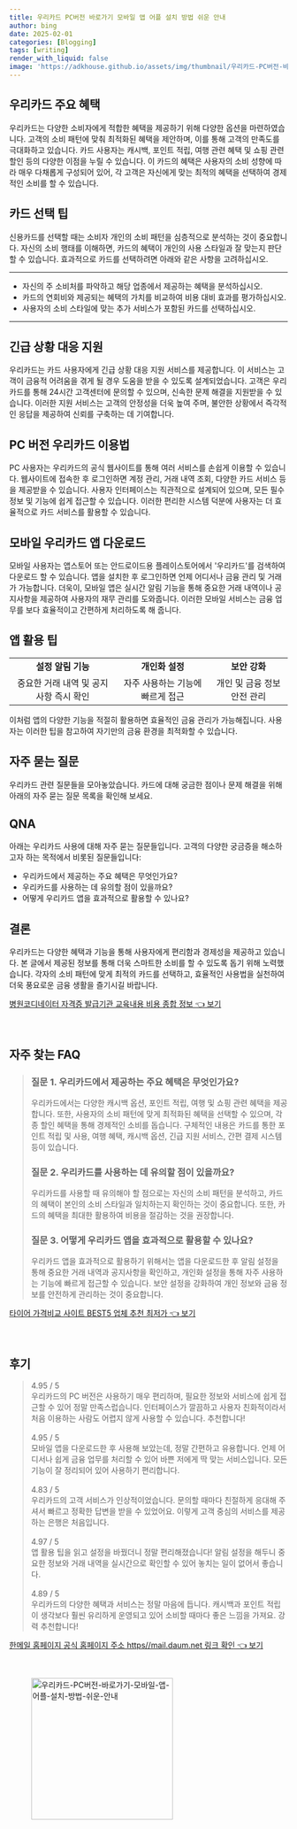 ```yaml
---
title: 우리카드 PC버전 바로가기 모바일 앱 어플 설치 방법 쉬운 안내
author: bing
date: 2025-02-01
categories: [Blogging]
tags: [writing]
render_with_liquid: false
image: 'https://adkhouse.github.io/assets/img/thumbnail/우리카드-PC버전-바로가기-모바일-앱-어플-설치-방법-쉬운-안내.webp'
---
```



<h2 id='우리카드 주요 혜택'>우리카드 주요 혜택</h2>

<p>우리카드는 다양한 소비자에게 적합한 혜택을 제공하기 위해 다양한 옵션을 마련하였습니다. 고객의 소비 패턴에 맞춰 최적화된 혜택을 제안하며, 이를 통해 고객의 만족도를 극대화하고 있습니다. 카드 사용자는 캐시백, 포인트 적립, 여행 관련 혜택 및 쇼핑 관련 할인 등의 다양한 이점을 누릴 수 있습니다. 이 카드의 혜택은 사용자의 소비 성향에 따라 매우 다채롭게 구성되어 있어, 각 고객은 자신에게 맞는 최적의 혜택을 선택하여 경제적인 소비를 할 수 있습니다.</p>

<h2 id='카드 선택 팁'>카드 선택 팁</h2>

<p>신용카드를 선택할 때는 소비자 개인의 소비 패턴을 심층적으로 분석하는 것이 중요합니다. 자신의 소비 행태를 이해하면, 카드의 혜택이 개인의 사용 스타일과 잘 맞는지 판단할 수 있습니다. 효과적으로 카드를 선택하려면 아래와 같은 사항을 고려하십시오.</p>

<hr />

<ul>
    <li>자신의 주 소비처를 파악하고 해당 업종에서 제공하는 혜택을 분석하십시오.</li>
    <li>카드의 연회비와 제공되는 혜택의 가치를 비교하여 비용 대비 효과를 평가하십시오.</li>
    <li>사용자의 소비 스타일에 맞는 추가 서비스가 포함된 카드를 선택하십시오.</li>
</ul>

<hr />

<h2 id='긴급 상황 대응 지원'>긴급 상황 대응 지원</h2>

<p>우리카드는 카드 사용자에게 긴급 상황 대응 지원 서비스를 제공합니다. 이 서비스는 고객이 금융적 어려움을 겪게 될 경우 도움을 받을 수 있도록 설계되었습니다. 고객은 우리카드를 통해 24시간 고객센터에 문의할 수 있으며, 신속한 문제 해결을 지원받을 수 있습니다. 이러한 지원 서비스는 고객의 안정성을 더욱 높여 주며, 불안한 상황에서 즉각적인 응답을 제공하여 신뢰를 구축하는 데 기여합니다.</p>

<h2 id='PC 버전 우리카드 이용법'>PC 버전 우리카드 이용법</h2>

<p>PC 사용자는 우리카드의 공식 웹사이트를 통해 여러 서비스를 손쉽게 이용할 수 있습니다. 웹사이트에 접속한 후 로그인하면 계정 관리, 거래 내역 조회, 다양한 카드 서비스 등을 제공받을 수 있습니다. 사용자 인터페이스는 직관적으로 설계되어 있으며, 모든 필수 정보 및 기능에 쉽게 접근할 수 있습니다. 이러한 편리한 시스템 덕분에 사용자는 더 효율적으로 카드 서비스를 활용할 수 있습니다.</p>

<h2 id='모바일 우리카드 앱 다운로드'>모바일 우리카드 앱 다운로드</h2>

<p>모바일 사용자는 앱스토어 또는 안드로이드용 플레이스토어에서 '우리카드'를 검색하여 다운로드 할 수 있습니다. 앱을 설치한 후 로그인하면 언제 어디서나 금융 관리 및 거래가 가능합니다. 더욱이, 모바일 앱은 실시간 알림 기능을 통해 중요한 거래 내역이나 공지사항을 제공하여 사용자의 재무 관리를 도와줍니다. 이러한 모바일 서비스는 금융 업무를 보다 효율적이고 간편하게 처리하도록 해 줍니다.</p>

<h2 id='앱 활용 팁'>앱 활용 팁</h2>

<table>
    <tr>
        <td style="text-align: center; height: 17px;"><b>설정 알림 기능</b></td>
        <td style="text-align: center; height: 17px;"><b>개인화 설정</b></td>
        <td style="text-align: center; height: 17px;"><b>보안 강화</b></td>
    </tr>
    <tr>
        <td style="text-align: center; height: 17px;">중요한 거래 내역 및 공지사항 즉시 확인</td>
        <td style="text-align: center; height: 17px;">자주 사용하는 기능에 빠르게 접근</td>
        <td style="text-align: center; height: 17px;">개인 및 금융 정보 안전 관리</td>
    </tr>
</table>

<p>이처럼 앱의 다양한 기능을 적절히 활용하면 효율적인 금융 관리가 가능해집니다. 사용자는 이러한 팁을 참고하여 자기만의 금융 환경을 최적화할 수 있습니다.</p>

<h2 id='자주 묻는 질문'>자주 묻는 질문</h2>

<p>우리카드 관련 질문들을 모아놓았습니다. 카드에 대해 궁금한 점이나 문제 해결을 위해 아래의 자주 묻는 질문 목록을 확인해 보세요.</p>

<h2 id='QNA'>QNA</h2>

<p>아래는 우리카드 사용에 대해 자주 묻는 질문들입니다. 고객의 다양한 궁금증을 해소하고자 하는 목적에서 비롯된 질문들입니다:</p>

<ul>
    <li>우리카드에서 제공하는 주요 혜택은 무엇인가요?</li>
    <li>우리카드를 사용하는 데 유의할 점이 있을까요?</li>
    <li>어떻게 우리카드 앱을 효과적으로 활용할 수 있나요?</li>
</ul>

<h2 id='결론'>결론</h2>

<p>우리카드는 다양한 혜택과 기능을 통해 사용자에게 편리함과 경제성을 제공하고 있습니다. 본 글에서 제공된 정보를 통해 더욱 스마트한 소비를 할 수 있도록 돕기 위해 노력했습니다. 각자의 소비 패턴에 맞게 최적의 카드를 선택하고, 효율적인 사용법을 실천하여 더욱 풍요로운 금융 생활을 즐기시길 바랍니다.</p>


<p><a class="click-button" title="병원코디네이터 자격증 발급기관 교육내용 비용 종합 정보" href="https://adkhouse.github.io/posts/%EB%B3%91%EC%9B%90%EC%BD%94%EB%94%94%EB%84%A4%EC%9D%B4%ED%84%B0-%EC%9E%90%EA%B2%A9%EC%A6%9D-%EB%B0%9C%EA%B8%89%EA%B8%B0%EA%B4%80-%EA%B5%90%EC%9C%A1%EB%82%B4%EC%9A%A9-%EB%B9%84%EC%9A%A9-%EC%A2%85%ED%95%A9-%EC%A0%95%EB%B3%B4/" rel="dofollow">병원코디네이터 자격증 발급기관 교육내용 비용 종합 정보 👈 보기</a></p><br>
<h2 id='자주_찾는_FAQ'>자주 찾는 FAQ</h2>
<div itemscope="" itemtype="https://schema.org/FAQPage"> 
<blockquote> 
<div itemscope="" itemprop="mainEntity" itemtype="https://schema.org/Question"> 
<h3 itemprop="name">질문 1. 우리카드에서 제공하는 주요 혜택은 무엇인가요?</h3> 
<div itemscope="" itemprop="acceptedAnswer" itemtype="https://schema.org/Answer"> 
<span itemprop="text"> 
<p>우리카드에서는 다양한 캐시백 옵션, 포인트 적립, 여행 및 쇼핑 관련 혜택을 제공합니다. 또한, 사용자의 소비 패턴에 맞게 최적화된 혜택을 선택할 수 있으며, 각종 할인 혜택을 통해 경제적인 소비를 돕습니다. 구체적인 내용은 카드를 통한 포인트 적립 및 사용, 여행 혜택, 캐시백 옵션, 긴급 지원 서비스, 간편 결제 시스템 등이 있습니다.</p> 
</span> 
</div> 
</div> 

<div itemscope="" itemprop="mainEntity" itemtype="https://schema.org/Question"> 
<h3 itemprop="name">질문 2. 우리카드를 사용하는 데 유의할 점이 있을까요?</h3> 
<div itemscope="" itemprop="acceptedAnswer" itemtype="https://schema.org/Answer"> 
<span itemprop="text"> 
<p>우리카드를 사용할 때 유의해야 할 점으로는 자신의 소비 패턴을 분석하고, 카드의 혜택이 본인의 소비 스타일과 일치하는지 확인하는 것이 중요합니다. 또한, 카드의 혜택을 최대한 활용하여 비용을 절감하는 것을 권장합니다.</p> 
</span> 
</div> 
</div> 

<div itemscope="" itemprop="mainEntity" itemtype="https://schema.org/Question"> 
<h3 itemprop="name">질문 3. 어떻게 우리카드 앱을 효과적으로 활용할 수 있나요?</h3> 
<div itemscope="" itemprop="acceptedAnswer" itemtype="https://schema.org/Answer"> 
<span itemprop="text"> 
<p>우리카드 앱을 효과적으로 활용하기 위해서는 앱을 다운로드한 후 알림 설정을 통해 중요한 거래 내역과 공지사항을 확인하고, 개인화 설정을 통해 자주 사용하는 기능에 빠르게 접근할 수 있습니다. 보안 설정을 강화하여 개인 정보와 금융 정보를 안전하게 관리하는 것이 중요합니다.</p> 
</span> 
</div> 
</div> 
</blockquote> 
</div>
<p><a class="click-button" title="타이어 가격비교 사이트 BEST5 업체 추천 최저가" href="https://adkhouse.github.io/posts/%ED%83%80%EC%9D%B4%EC%96%B4-%EA%B0%80%EA%B2%A9%EB%B9%84%EA%B5%90-%EC%82%AC%EC%9D%B4%ED%8A%B8-BEST5-%EC%97%85%EC%B2%B4-%EC%B6%94%EC%B2%9C-%EC%B5%9C%EC%A0%80%EA%B0%80/" rel="dofollow">타이어 가격비교 사이트 BEST5 업체 추천 최저가 👈 보기</a></p><br>
<h2 id='후기'>후기</h2>
<div itemscope itemtype="https://schema.org/Product">
  <blockquote>
  <div itemprop="review" itemscope itemtype="https://schema.org/Review">
      <div itemprop="reviewRating" itemscope itemtype="https://schema.org/Rating"> <span itemprop="ratingValue">4.95</span> / <span itemprop="bestRating">5</span> </div>
      <span itemprop="reviewBody">우리카드의 PC 버전은 사용하기 매우 편리하며, 필요한 정보와 서비스에 쉽게 접근할 수 있어 정말 만족스럽습니다. 인터페이스가 깔끔하고 사용자 친화적이라서 처음 이용하는 사람도 어렵지 않게 사용할 수 있습니다. 추천합니다!</span>
  </div>
  <br>
  <div itemprop="review" itemscope itemtype="https://schema.org/Review">
      <div itemprop="reviewRating" itemscope itemtype="https://schema.org/Rating"> <span itemprop="ratingValue">4.95</span> / <span itemprop="bestRating">5</span> </div>
      <span itemprop="reviewBody">모바일 앱을 다운로드한 후 사용해 보았는데, 정말 간편하고 유용합니다. 언제 어디서나 쉽게 금융 업무를 처리할 수 있어 바쁜 저에게 딱 맞는 서비스입니다. 모든 기능이 잘 정리되어 있어 사용하기 편리합니다.</span>
  </div>
  <br>
  <div itemprop="review" itemscope itemtype="https://schema.org/Review">
      <div itemprop="reviewRating" itemscope itemtype="https://schema.org/Rating"> <span itemprop="ratingValue">4.83</span> / <span itemprop="bestRating">5</span> </div>
      <span itemprop="reviewBody">우리카드의 고객 서비스가 인상적이었습니다. 문의할 때마다 친절하게 응대해 주셔서 빠르고 정확한 답변을 받을 수 있었어요. 이렇게 고객 중심의 서비스를 제공하는 은행은 처음입니다.</span>
  </div>
  <br>
  <div itemprop="review" itemscope itemtype="https://schema.org/Review">
      <div itemprop="reviewRating" itemscope itemtype="https://schema.org/Rating"> <span itemprop="ratingValue">4.97</span> / <span itemprop="bestRating">5</span> </div>
      <span itemprop="reviewBody">앱 활용 팁을 읽고 설정을 바꿨더니 정말 편리해졌습니다! 알림 설정을 해두니 중요한 정보와 거래 내역을 실시간으로 확인할 수 있어 놓치는 일이 없어서 좋습니다.</span>
  </div>
  <br>
  <div itemprop="review" itemscope itemtype="https://schema.org/Review">
      <div itemprop="reviewRating" itemscope itemtype="https://schema.org/Rating"> <span itemprop="ratingValue">4.89</span> / <span itemprop="bestRating">5</span> </div>
      <span itemprop="reviewBody">우리카드의 다양한 혜택과 서비스는 정말 마음에 듭니다. 캐시백과 포인트 적립이 생각보다 훨씬 유리하게 운영되고 있어 소비할 때마다 좋은 느낌을 가져요. 강력 추천합니다!</span>
  </div>
  </blockquote>
</div>
<p><a class="click-button" title="한메일 홈페이지 공식 홈페이지 주소 https//mail.daum.net 링크 확인" href="https://adkhouse.github.io/posts/%ED%95%9C%EB%A9%94%EC%9D%BC-%ED%99%88%ED%8E%98%EC%9D%B4%EC%A7%80-%EA%B3%B5%EC%8B%9D-%ED%99%88%ED%8E%98%EC%9D%B4%EC%A7%80-%EC%A3%BC%EC%86%8C-httpsmail.daum.net-%EB%A7%81%ED%81%AC-%ED%99%95%EC%9D%B8/" rel="dofollow">한메일 홈페이지 공식 홈페이지 주소 https//mail.daum.net 링크 확인 👈 보기</a></p><br>
<figure class="image"><img src="https://adkhouse.github.io/assets/img/thumbnail/우리카드-PC버전-바로가기-모바일-앱-어플-설치-방법-쉬운-안내.webp" alt="우리카드-PC버전-바로가기-모바일-앱-어플-설치-방법-쉬운-안내" width="256" height="256"></figure>